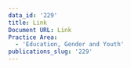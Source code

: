 ```yaml
---
data_id: '229'
title: Link
Document URL: Link
Practice Area:
  - 'Education, Gender and Youth'
publications_slug: '229'
---
```

